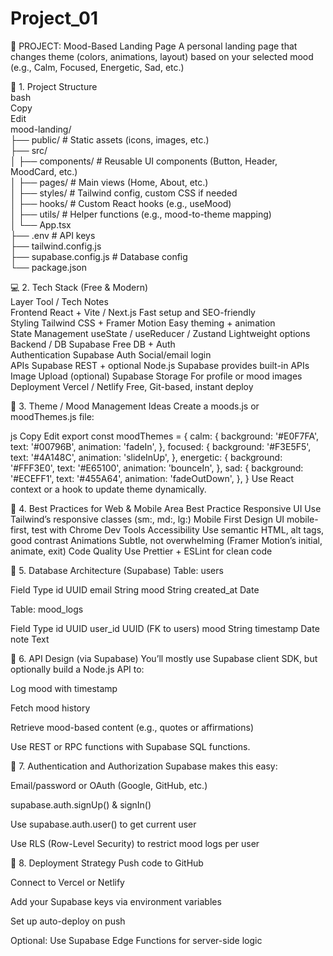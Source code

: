 # Project_01

🌈 PROJECT: Mood-Based Landing Page
A personal landing page that changes theme (colors, animations, layout) based on your selected mood (e.g., Calm, Focused, Energetic, Sad, etc.)

🧱 1. Project Structure
<br />bash
<br />Copy
<br />Edit
<br />mood-landing/
<br />├── public/             # Static assets (icons, images, etc.)
<br />├── src/
<br />│   ├── components/     # Reusable UI components (Button, Header, MoodCard, etc.)
<br />│   ├── pages/          # Main views (Home, About, etc.)
<br />│   ├── styles/         # Tailwind config, custom CSS if needed
<br />│   ├── hooks/          # Custom React hooks (e.g., useMood)
<br />│   ├── utils/          # Helper functions (e.g., mood-to-theme mapping)
<br />│   └── App.tsx
<br />├── .env                # API keys
<br />├── tailwind.config.js
<br />├── supabase.config.js  # Database config
<br />└── package.json

💻 2. Tech Stack (Free & Modern)
<br />Layer	Tool / Tech	Notes
<br />Frontend	React + Vite / Next.js	Fast setup and SEO-friendly
<br />Styling	Tailwind CSS + Framer Motion	Easy theming + animation
<br />State Management	useState / useReducer / Zustand	Lightweight options
<br />Backend / DB	Supabase	Free DB + Auth
<br />Authentication	Supabase Auth	Social/email login
<br />APIs	Supabase REST + optional Node.js	Supabase provides built-in APIs
<br />Image Upload (optional)	Supabase Storage	For profile or mood images
<br />Deployment	Vercel / Netlify	Free, Git-based, instant deploy

🎨 3. Theme / Mood Management Ideas
Create a moods.js or moodThemes.js file:

js
Copy
Edit
export const moodThemes = {
  calm: {
    background: '#E0F7FA',
    text: '#00796B',
    animation: 'fadeIn',
  },
  focused: {
    background: '#F3E5F5',
    text: '#4A148C',
    animation: 'slideInUp',
  },
  energetic: {
    background: '#FFF3E0',
    text: '#E65100',
    animation: 'bounceIn',
  },
  sad: {
    background: '#ECEFF1',
    text: '#455A64',
    animation: 'fadeOutDown',
  },
}
Use React context or a hook to update theme dynamically.

📲 4. Best Practices for Web & Mobile
Area	Best Practice
Responsive UI	Use Tailwind’s responsive classes (sm:, md:, lg:)
Mobile First	Design UI mobile-first, test with Chrome Dev Tools
Accessibility	Use semantic HTML, alt tags, good contrast
Animations	Subtle, not overwhelming (Framer Motion’s initial, animate, exit)
Code Quality	Use Prettier + ESLint for clean code

🧩 5. Database Architecture (Supabase)
Table: users

Field	Type
id	UUID
email	String
mood	String
created_at	Date

Table: mood_logs

Field	Type
id	UUID
user_id	UUID (FK to users)
mood	String
timestamp	Date
note	Text

🔌 6. API Design (via Supabase)
You’ll mostly use Supabase client SDK, but optionally build a Node.js API to:

Log mood with timestamp

Fetch mood history

Retrieve mood-based content (e.g., quotes or affirmations)

Use REST or RPC functions with Supabase SQL functions.

🔐 7. Authentication and Authorization
Supabase makes this easy:

Email/password or OAuth (Google, GitHub, etc.)

supabase.auth.signUp() & signIn()

Use supabase.auth.user() to get current user

Use RLS (Row-Level Security) to restrict mood logs per user

🚀 8. Deployment Strategy
Push code to GitHub

Connect to Vercel or Netlify

Add your Supabase keys via environment variables

Set up auto-deploy on push

Optional: Use Supabase Edge Functions for server-side logic
